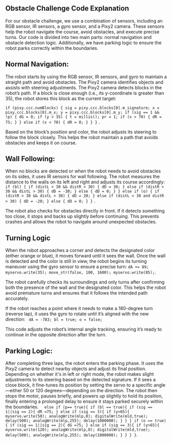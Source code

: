 ## Obstacle Challenge Code Explanation

For our obstacle challenge, we use a combination of sensors, including an RGB sensor, IR sensors, a gyro sensor, and a Pixy2 camera. These sensors help the robot navigate the course, avoid obstacles, and execute precise turns. Our code is divided into two main parts: normal navigation and obstacle detection logic. Additionally, we have parking logic to ensure the robot parks correctly within the boundaries.

## Normal Navigation: 
The robot starts by using the RGB sensor, IR sensors, and gyro to maintain a straight path and avoid obstacles. The Pixy2 camera identifies objects and assists with steering adjustments. The Pixy2 camera detects blocks in the robot’s path. If a block is close enough (i.e., its y-coordinate is greater than 35), the robot stores this block as the current target:

`if (pixy.ccc.numBlocks) {
    sig = pixy.ccc.blocks[0].m_signature;
    x = pixy.ccc.blocks[0].m_x;
    y = pixy.ccc.blocks[0].m_y;
    if (sig == 1 && !p) {
        dG = 0;
        if (y > 35) {
            t = millis();
            pr = 1;
            if (x > 70) {
                dR = 75;
            }
        } else if (x < 70) {
            dR = 0;
        }
    }
}` . 

Based on the block’s position and color, the robot adjusts its steering to follow the block closely. This helps the robot maintain a path that avoids obstacles and keeps it on course.

## Wall Following:
When no blocks are detected or when the robot needs to avoid obstacles on its sides, it uses IR sensors for wall following. The robot measures the distance to the walls on its left and right and adjusts its course accordingly:
`if (bl) {
    if (distL < 30 && distR > 30) {
        dD = 30;
    } else if (distR < 30 && distL > 30) {
        dD = -30;
    } else {
        dD = 0;
    }
} else if (o) {
    if (distR < 30 && distL > 30) {
        dD = 20;
    } else if (distL < 30 and distR > 30) {
        dD = -20;
    } else {
        dD = 0;
    }
}` . 

The robot also checks for obstacles directly in front. If it detects something too close, it stops and backs up slightly before continuing. This prevents crashes and allows the robot to navigate around unexpected obstacles.

## Turning Logic 
When the robot approaches a corner and detects the designated color (either orange or blue), it moves forward until it sees the wall. Once the wall is detected and the color is still in view, the robot begins its turning maneuver using the gyro sensor to ensure a precise turn:
`dA += 89;
myservo.write(35);
move_str(false, 100, 1600);
myservo.write(85);`. 

The robot carefully checks its surroundings and only turns after confirming both the presence of the wall and the designated color. This helps the robot avoid premature turns and ensures that it follows the intended path accurately.

If the robot reaches a point where it needs to make a 180-degree turn (reverse lap), it uses the gyro to rotate until it’s aligned with the new direction:
`
dA = -783;
bl = true;
o = false;`

This code adjusts the robot’s internal angle tracking, ensuring it’s ready to continue in the opposite direction after the turn.


## Parking Logic:
After completing three laps, the robot enters the parking phase. It uses the Pixy2 camera to detect nearby objects and adjust its final position. Depending on whether it's in left or right mode, the robot makes slight adjustments to its steering based on the detected signature. If it sees a close block, it fine-tunes its position by setting the servo to a specific angle—either 50 or 120 degrees—depending on the direction. The robot then stops the motor, pauses briefly, and powers up slightly to hold its position, finally entering a prolonged delay to ensure it stays parked securely within the boundaries.
`   else if (p== true){
    if (bl == true){
      if (sig == 1||sig == 2){
        dR =75;
      }
      else if (sig == 3){
        if (y>65){
          myservo.write(50);
          analogWrite(mlp,0);
          digitalWrite(mld,true);
          delay(500);
          analogWrite(mlp,255);
          delay(1000000);
        }
      }
    }
    if (o == true){
      if (sig == 1||sig == 2){
        dG =75;
      }
      else if (sig == 3){
        if (y>65){
          myservo.write(120);
          analogWrite(mlp,0);
          digitalWrite(mld,true);
          delay(500);
          analogWrite(mlp,255);
          delay(1000000);
        }
      }
    }
  }
`. 

